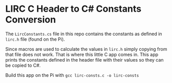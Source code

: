 # LIRC C Header to C# Constants Conversion

The `LircConstants.cs` file in this repo contains the constants as defined in `lirc.h` file (found on the Pi).

Since macros are used to calculate the values in `lirc.h` simply copying from that file does not work. That is where this little C app comes in. This app prints the constants defined in the header file with their values so they can be copied to C#.

Build this app on the Pi with `gcc lirc-consts.c -o lirc-consts`
